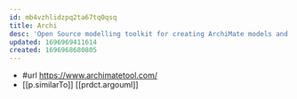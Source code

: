 ```yaml
---
id: mb4vzhlidzpq2ta67tq0qsq
title: Archi
desc: 'Open Source modelling toolkit for creating ArchiMate models and sketches'
updated: 1696969411614
created: 1696968680805
---
```


- #url https://www.archimatetool.com/
- [[p.similarTo]] [[prdct.argouml]]